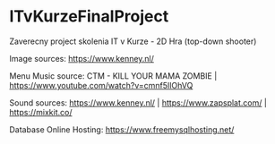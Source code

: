 # ITvKurzeFinalProject
Zaverecny project skolenia IT v Kurze - 2D Hra (top-down shooter)

Image sources: https://www.kenney.nl/

Menu Music source: CTM - KILL YOUR MAMA ZOMBIE | https://www.youtube.com/watch?v=cmnf5IlOhVQ

Sound sources: https://www.kenney.nl/ | https://www.zapsplat.com/ | https://mixkit.co/

Database Online Hosting: https://www.freemysqlhosting.net/
